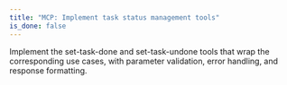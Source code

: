 ```yaml
---
title: "MCP: Implement task status management tools"
is_done: false
---
```


Implement the set-task-done and set-task-undone tools that wrap the corresponding use cases, with parameter validation, error handling, and response formatting.

